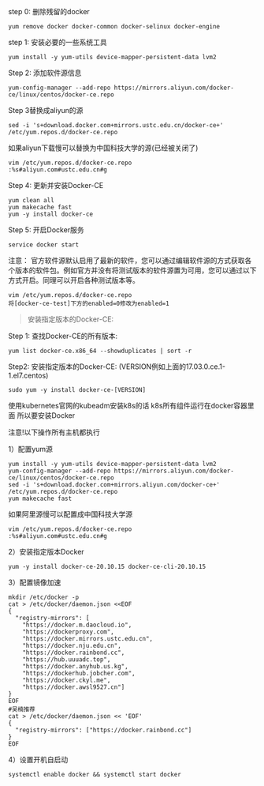 step 0: 删除残留的docker
```
yum remove docker docker-common docker-selinux docker-engine
```

step 1: 安装必要的一些系统工具
```
yum install -y yum-utils device-mapper-persistent-data lvm2
```

Step 2: 添加软件源信息
```
yum-config-manager --add-repo https://mirrors.aliyun.com/docker-ce/linux/centos/docker-ce.repo
```

Step 3替换成aliyun的源
```
sed -i 's+download.docker.com+mirrors.ustc.edu.cn/docker-ce+' /etc/yum.repos.d/docker-ce.repo
```


如果aliyun下载慢可以替换为中国科技大学的源(已经被关闭了)

```
vim /etc/yum.repos.d/docker-ce.repo
:%s#aliyun.com#ustc.edu.cn#g
```




Step 4: 更新并安装Docker-CE
```
yum clean all
yum makecache fast
yum -y install docker-ce
```

Step 5: 开启Docker服务
```
service docker start
```

注意：
官方软件源默认启用了最新的软件，您可以通过编辑软件源的方式获取各个版本的软件包。例如官方并没有将测试版本的软件源置为可用，您可以通过以下方式开启。同理可以开启各种测试版本等。
```
vim /etc/yum.repos.d/docker-ce.repo
将[docker-ce-test]下方的enabled=0修改为enabled=1
```


> 安装指定版本的Docker-CE:

Step 1: 查找Docker-CE的所有版本:

```
yum list docker-ce.x86_64 --showduplicates | sort -r
```

Step2: 安装指定版本的Docker-CE: (VERSION例如上面的17.03.0.ce.1-1.el7.centos)

```
sudo yum -y install docker-ce-[VERSION]
```



使用kubernetes官网的kubeadm安装k8s的话
k8s所有组件运行在docker容器里面
所以要安装Docker


注意!以下操作所有主机都执行

1）配置yum源

```
yum install -y yum-utils device-mapper-persistent-data lvm2
yum-config-manager --add-repo https://mirrors.aliyun.com/docker-ce/linux/centos/docker-ce.repo
sed -i 's+download.docker.com+mirrors.aliyun.com/docker-ce+' /etc/yum.repos.d/docker-ce.repo
yum makecache fast
```
如果阿里源慢可以配置成中国科技大学源

```
vim /etc/yum.repos.d/docker-ce.repo
:%s#aliyun.com#ustc.edu.cn#g
```
2）安装指定版本Docker

```
yum -y install docker-ce-20.10.15 docker-ce-cli-20.10.15
```

3）配置镜像加速

```
mkdir /etc/docker -p
cat > /etc/docker/daemon.json <<EOF
{
  "registry-mirrors": [
    "https://docker.m.daocloud.io",
    "https://dockerproxy.com",
    "https://docker.mirrors.ustc.edu.cn",
    "https://docker.nju.edu.cn",
    "https://docker.rainbond.cc",
    "https://hub.uuuadc.top",
    "https://docker.anyhub.us.kg",
    "https://dockerhub.jobcher.com",
    "https://docker.ckyl.me",
    "https://docker.awsl9527.cn"]
}
EOF
#吴楠推荐
cat > /etc/docker/daemon.json << 'EOF'
{
  "registry-mirrors": ["https://docker.rainbond.cc"]
}
EOF
```

4）设置开机自启动

```
systemctl enable docker && systemctl start docker
```
